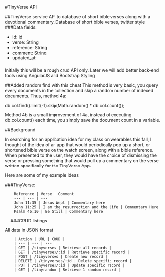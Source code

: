 #TinyVerse API

##TinyVerse service
API to database of short bible verses along with a devotional commentary.
Database of short bible verses, twitter style  
###Data fields:
* id:   id
* verse: String
* reference: String
* comment: String
* updated_at:

###
Initially this will be a rough crud API only. Later we will add better back-end tools using AngularJS and Bootstrap Styling

##Added random find with this cheat
This method is very basic, you query every documents in the collection and skip a random number of indexed documents. Thus, method 4a:

db.col.find().limit(-1).skip(Math.random() * db.col.count());

Method 4b is a small improvement of 4a, instead of executing db.col.count() each time, you simply save the document count in a variable.


##Background

In searching for an application idea for my class on wearables this fall, 
I thought of the idea of an app that would periodically pop up a short, 
or shortened bible verse on the watch screen, along with a bible reference.  
When presented to the user, they would have the choice of 
dismissing the verse or pressing something that would 
pull up a commentary on the verse written specifically 
for the TinyVerse App.

Here are some of my example ideas

###TinyVerse:	

        Reference | Verse | Comment
        --- | --- | ---
        John 11:35 | Jesus Wept | Commentary here
        John 11:25 | I am the resurrection and the life | Commentary Here
        Psalm 46:10 | Be Still | Commentary here
 
###CRUD listings

All data in JSON format
        
        | Action | URL | CRUD |
        | --- | --- | --- |
        | GET | /tinyverses | Retrieve all records |
        | GET | /tinyverses/:id | Retrieve specific record |
        | POST | /tinyverses | Create new record |
        | DELETE | /tinyverses/:id | Delete specific record |
        | PUT | /tinyverses/:id | Update specific record |
        | GET | /tinyrandom | Retrieve 1 random record |
   
    